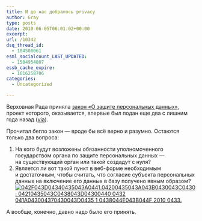 ```yaml
---
title: И до нас добралось privacy
author: Gray
type: posts
date: 2010-06-05T06:01:02+00:00
excerpt:
url: /10342
dsq_thread_id:
  - 104508061
esml_socialcount_LAST_UPDATED:
  - 1504954807
essb_cache_expire:
  - 1616258706
categories:
  - Uncategorized

---
```








Верховная Рада приняла <a href="http://gska2.rada.gov.ua/pls/zweb_n/webproc4_1?id=&pf3511=32124" target="_blank">закон &laquo;О&nbsp;защите персональных данных&raquo;</a>, проект которого, оказывается, впервые был подан еще два с&nbsp;лишним года назад (<a href="http://ko.com.ua/node/50200" target="_blank">via</a>).

Прочитал бегло закон&nbsp;&mdash; вроде&nbsp;бы всё верно и&nbsp;разумно. Остаются только два вопроса:

  1. На&nbsp;кого будут возложены обязанности уполномоченного государством органа по&nbsp;защите персональных данных&nbsp;&mdash; на&nbsp;существующий орган или такой создадут с&nbsp;нуля?
  2. Является&nbsp;ли вот такой пункт в&nbsp;веб-форме необходимым и&nbsp;достаточным, чтобы считать, что согласие субъекта персональных данных на&nbsp;включение его данных в&nbsp;базу получено явным образом? <div class="thumbnail">
      <a href="http://skitch.com/gray/dg3ab/1-2010-"><img src="https://i0.wp.com/img.skitch.com/20100605-jpqmfxh538wciyq55gy2gsexqa.preview.jpg?w=740" alt="042F043D04340435043A0441.04200435043A043B0430043C0430: 04210435043C0438043D04300440 0432 041A043004370430043D0435 1 0438044E043B044F 2010 0433." data-recalc-dims="1" /></a>
    

А&nbsp;вообще, конечно, давно надо было его принять.